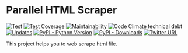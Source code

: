# Parallel HTML Scraper

[![Test](https://github.com/yukihiko-shinoda/parallel-html-scraper/workflows/Test/badge.svg)](https://github.com/yukihiko-shinoda/parallel-html-scraper/actions?query=workflow%3ATest)
[![Test Coverage](https://api.codeclimate.com/v1/badges/5f07cb148a0770db4be4/test_coverage)](https://codeclimate.com/github/yukihiko-shinoda/parallel-html-scraper/test_coverage)
[![Maintainability](https://api.codeclimate.com/v1/badges/5f07cb148a0770db4be4/maintainability)](https://codeclimate.com/github/yukihiko-shinoda/parallel-html-scraper/maintainability)
![Code Climate technical debt](https://img.shields.io/codeclimate/tech-debt/yukihiko-shinoda/parallel-html-scraper)
[![Updates](https://pyup.io/repos/github/yukihiko-shinoda/parallel-html-scraper/shield.svg)](https://pyup.io/repos/github/yukihiko-shinoda/parallel-html-scraper/)
[![PyPI - Python Version](https://img.shields.io/pypi/pyversions/parallelhtmlscraper)](https://pypi.org/project/parallelhtmlscraper/)
[![PyPI - Downloads](https://img.shields.io/pypi/dm/parallelhtmlscraper)](https://pypi.org/project/parallelhtmlscraper/)
[![Twitter URL](https://img.shields.io/twitter/url?style=social&url=https%3A%2F%2Fgithub.com%2Fyukihiko-shinoda%2Fparallel-html-scraper)](http://twitter.com/share?text=Parallel%20HTML%20Scraper&url=https://pypi.org/project/parallelhtmlscraper/&hashtags=python)

This project helps you to web scrape html file.
